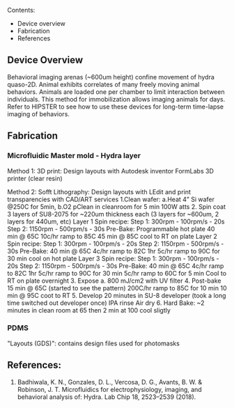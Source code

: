
Contents:
- Device overview
- Fabrication
- References


## Device Overview
Behavioral imaging arenas (~600um height) confine movement of hydra quaso-2D. Animal exhibits correlates of many freely moving animal behaviors. Animals are loaded one per chamber to limit interaction between individuals. This method for immobilization allows imaging animals for days. Refer to HIPSTER to see how to use these devices for long-term time-lapse imaging of behaviors. 

## Fabrication
### Microfluidic Master mold - Hydra layer


Method 1: 3D print:
  Design layouts with Autodesk inventor
  FormLabs 3D printer (clear resin)

Method 2: Sofft Lithography:
  Design layouts with LEdit and print transparencies with CAD/ART services
  1.Clean wafer:
    a.Heat 4” Si wafer @250C for 5min, 
    b.O2 pClean in cleanroom for 5 min 100W atts
  2. Spin coat 3 layers of SU8-2075 for ~220um thickness each (3 layers for ~600um, 2 layers for 440um, etc)
  Layer 1
    Spin recipe:
      Step 1: 300rpm - 100rpm/s - 20s
      Step 2: 1150rpm - 500rpm/s - 30s
    Pre-Bake:
      Programmable hot plate
      40 min @ 65C 
      10c/hr ramp to 85C 
      45 min @ 85C 
      cool to RT on plate
  Layer 2
    Spin recipe:
    Step 1: 300rpm - 100rpm/s - 20s
    Step 2: 1150rpm - 500rpm/s - 30s
  Pre-Bake:
    40 min @ 65C
    4c/hr ramp to 82C 1hr
    5c/hr ramp to  90C for 30 min
    cool on hot plate
  Layer 3
    Spin recipe:
    Step 1: 300rpm - 100rpm/s - 20s
    Step 2: 1150rpm - 500rpm/s - 30s
    Pre-Bake:
    40 min @ 65C
    4c/hr ramp to 82C 1hr
    5c/hr ramp to  90C for 30 min
    5c/hr ramp to 60C for 5 min
    Cool to RT on plate overnight
  3.	Expose 
    a.	800 mJ/cm2 with UV filter
  4.	Post-bake
    15 min @ 65C (started to see the pattern)
        200C/hr ramp to 85C for 10 min
        10 min @ 95C
        coot to RT
  5.	Develop 
    20 minutes in SU-8 developer (took a long time switched out developer once)
        IPA rinse
        Air dry
  6.	Hard Bake:
    ~2 minutes in clean room at 65 then 2 min at 100  cool sligtly

### PDMS


"Layouts (GDS)": contains design files used for photomasks




## References:
1. Badhiwala, K. N., Gonzales, D. L., Vercosa, D. G., Avants, B. W. & Robinson, J. T. Microfluidics for electrophysiology, imaging, and behavioral analysis of: Hydra. Lab Chip 18, 2523–2539 (2018).
